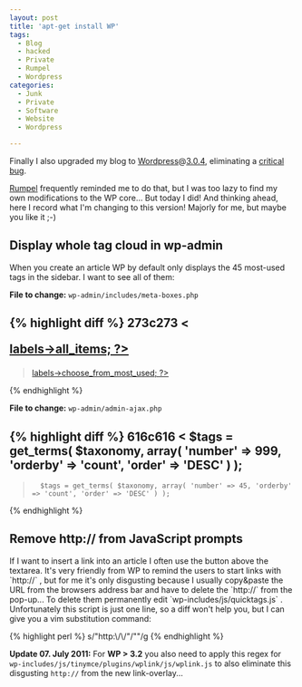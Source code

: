 ```yaml
---
layout: post
title: 'apt-get install WP'
tags:
  - Blog
  - hacked
  - Private
  - Rumpel
  - Wordpress
categories:
  - Junk
  - Private
  - Software
  - Website
  - Wordpress

---
```


Finally I also upgraded my blog to <a href="http://wordpress.org/">Wordpress</a>@<a href="http://wordpress.org/download/">3.0.4</a>, eliminating a <a href="http://wordpress.org/news/2010/12/3-0-4-update/">critical bug</a>.


<a href="http://users.informatik.uni-halle.de/~ruttkies/RforRocks/2010/12/wordpress-upgrade/">Rumpel</a> frequently reminded me to do that, but I was too lazy to find my own modifications to the WP core... But today I did! And thinking ahead, here I record what I'm changing to this version! Majorly for me, but maybe you like it ;-)

<h2>Display whole tag cloud in wp-admin</h2>
When you create an article WP by default only displays the 45 most-used tags in the sidebar. I want to see all of them:

<strong>File to change:</strong>  `wp-admin/includes/meta-boxes.php` 


{% highlight diff %}
273c273
< <p class="hide-if-no-js"><a href="#titlediv" class="tagcloud-link" id="link-<?php echo $tax_name; ?>"><?php echo $taxonomy->labels->all_items; ?></a></p>
---
> <p class="hide-if-no-js"><a href="#titlediv" class="tagcloud-link" id="link-<?php echo $tax_name; ?>"><?php echo $taxonomy->labels->choose_from_most_used; ?></a></p>
{% endhighlight %}



<strong>File to change:</strong>  `wp-admin/admin-ajax.php` 


{% highlight diff %}
616c616
<       $tags = get_terms( $taxonomy, array( 'number' => 999, 'orderby' => 'count', 'order' => 'DESC' ) );
---
>       $tags = get_terms( $taxonomy, array( 'number' => 45, 'orderby' => 'count', 'order' => 'DESC' ) );
{% endhighlight %}



<h2>Remove http:// from JavaScript prompts</h2>
If I want to insert a link into an article I often use the button above the textarea. It's very friendly from WP to remind the users to start links with  `http://` , but for me it's only disgusting because I usually copy&paste the URL from the browsers address bar and have to delete the  `http://`  from the pop-up...
To delete them permanently edit  `wp-includes/js/quicktags.js` . Unfortunately this script is just one line, so a diff won't help you, but I can give you a vim substitution command:



{% highlight perl %}
s/"http:\\/\\/"/""/g
{% endhighlight %}



<strong>Update 07. July 2011:</strong> For <strong>WP > 3.2</strong> you also need to apply this regex for  `wp-includes/js/tinymce/plugins/wplink/js/wplink.js`  to also eliminate this disgusting  `http://`  from the new link-overlay...
